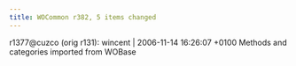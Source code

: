 ```yaml
---
title: WOCommon r382, 5 items changed
---
```


r1377@cuzco (orig r131): wincent | 2006-11-14 16:26:07 +0100 Methods and categories imported from WOBase
